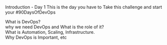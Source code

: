 Introduction - Day 1
This is the day you have to Take this challenge and start your #90DaysOfDevOps 

What is DevOps?
<br>
why we need DevOps and What is the role of it?
<br>
What is Automation, Scaling, Infrastructure.
<br>
Why DevOps is Important, etc
